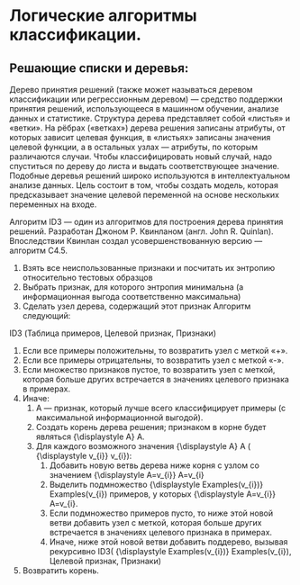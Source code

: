 
# Логические алгоритмы классификации.

## Решающие списки и деревья:
Дерево принятия решений (также может называться деревом классификации или регрессионным деревом) — средство поддержки принятия решений, использующееся в машинном обучении, анализе данных и статистике. Структура дерева представляет собой «листья» и «ветки». На рёбрах («ветках») дерева решения записаны атрибуты, от которых зависит целевая функция, в «листьях» записаны значения целевой функции, а в остальных узлах — атрибуты, по которым различаются случаи. Чтобы классифицировать новый случай, надо спуститься по дереву до листа и выдать соответствующее значение. Подобные деревья решений широко используются в интеллектуальном анализе данных. Цель состоит в том, чтобы создать модель, которая предсказывает значение целевой переменной на основе нескольких переменных на входе.

Алгоритм ID3 — один из алгоритмов для построения дерева принятия решений. Разработан Джоном Р. Квинланом (англ. John R. Quinlan). Впоследствии Квинлан создал усовершенствованную версию — алгоритм C4.5.

1. Взять все неиспользованные признаки и посчитать их энтропию относительно тестовых образцов
2. Выбрать признак, для которого энтропия минимальна (а информационная выгода соответственно максимальна)
3. Сделать узел дерева, содержащий этот признак
Алгоритм следующий:

ID3 (Таблица примеров, Целевой признак, Признаки)

1. Если все примеры положительны, то возвратить узел с меткой «+».
2. Если все примеры отрицательны, то возвратить узел с меткой «-».
3. Если множество признаков пустое, то возвратить узел с меткой, которая больше других встречается в значениях целевого признака в примерах.
4. Иначе:
    1. A — признак, который лучше всего классифицирует примеры (с максимальной информационной выгодой).
    2. Создать корень дерева решения; признаком в корне будет являться {\displaystyle A} A.
    3. Для каждого возможного значения {\displaystyle A} A ( {\displaystyle v_{i}} v_{i}):
        1. Добавить новую ветвь дерева ниже корня с узлом со значением {\displaystyle A=v_{i}} A=v_{i}
        2. Выделить подмножество {\displaystyle Examples(v_{i})} Examples(v_{i}) примеров, у которых {\displaystyle A=v_{i}} A=v_{i}.
        3. Если подмножество примеров пусто, то ниже этой новой ветви добавить узел с меткой, которая больше других встречается в значениях целевого признака в примерах.
        4. Иначе, ниже этой новой ветви добавить поддерево, вызывая рекурсивно ID3( {\displaystyle Examples(v_{i})} Examples(v_{i}), Целевой признак, Признаки)
5. Возвратить корень.
